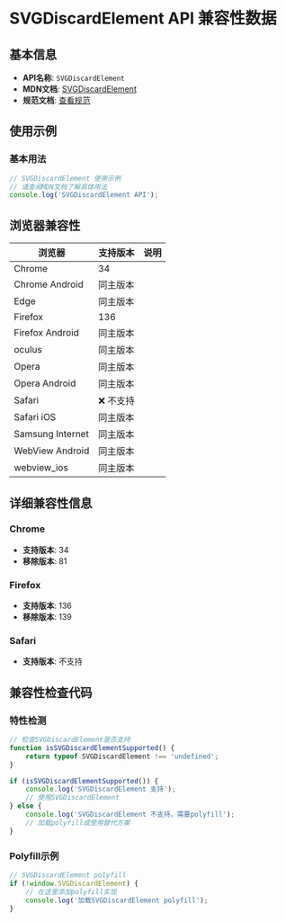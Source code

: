 # SVGDiscardElement API 兼容性数据

## 基本信息

- **API名称**: `SVGDiscardElement`
- **MDN文档**: [SVGDiscardElement](https://developer.mozilla.org/docs/Web/API/SVGDiscardElement)
- **规范文档**: [查看规范](https://svgwg.org/specs/animations/#InterfaceSVGDiscardElement)

## 使用示例

### 基本用法

```javascript
// SVGDiscardElement 使用示例
// 请查阅MDN文档了解具体用法
console.log('SVGDiscardElement API');
```

## 浏览器兼容性

| 浏览器 | 支持版本 | 说明 |
|--------|----------|------|
| Chrome | 34 |  |
| Chrome Android | 同主版本 |  |
| Edge | 同主版本 |  |
| Firefox | 136 |  |
| Firefox Android | 同主版本 |  |
| oculus | 同主版本 |  |
| Opera | 同主版本 |  |
| Opera Android | 同主版本 |  |
| Safari | ❌ 不支持 |  |
| Safari iOS | 同主版本 |  |
| Samsung Internet | 同主版本 |  |
| WebView Android | 同主版本 |  |
| webview_ios | 同主版本 |  |

## 详细兼容性信息

### Chrome

- **支持版本**: 34
- **移除版本**: 81

### Firefox

- **支持版本**: 136
- **移除版本**: 139

### Safari

- **支持版本**: 不支持

## 兼容性检查代码

### 特性检测

```javascript
// 检查SVGDiscardElement是否支持
function isSVGDiscardElementSupported() {
    return typeof SVGDiscardElement !== 'undefined';
}

if (isSVGDiscardElementSupported()) {
    console.log('SVGDiscardElement 支持');
    // 使用SVGDiscardElement
} else {
    console.log('SVGDiscardElement 不支持，需要polyfill');
    // 加载polyfill或使用替代方案
}
```

### Polyfill示例

```javascript
// SVGDiscardElement polyfill
if (!window.SVGDiscardElement) {
    // 在这里添加polyfill实现
    console.log('加载SVGDiscardElement polyfill');
}
```

